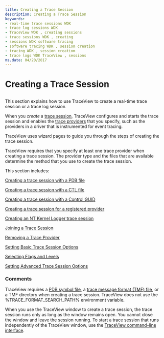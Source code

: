 ```yaml
---
title: Creating a Trace Session
description: Creating a Trace Session
keywords:
- real-time trace sessions WDK
- trace log sessions WDK
- TraceView WDK , creating sessions
- trace sessions WDK , creating
- sessions WDK software tracing
- software tracing WDK , session creation
- tracing WDK , session creation
- trace logs WDK TraceView , sessions
ms.date: 04/20/2017
---
```


# Creating a Trace Session


## <span id="ddk_creating_a_real_time_trace_session_tools"></span><span id="DDK_CREATING_A_REAL_TIME_TRACE_SESSION_TOOLS"></span>


This section explains how to use TraceView to create a real-time trace session or a trace log session.

When you *create* a [trace session](trace-session.md), TraceView configures and starts the trace session and enables the [trace providers](trace-provider.md) that you specify, such as the providers in a driver that is instrumented for event tracing.

TraceView uses wizard pages to guide you through the steps of creating the trace session.

TraceView requires that you specify at least one trace provider when creating a trace session. The provider type and the files that are available determine the method that you use to create the trace session.

This section includes:

[Creating a trace session with a PDB file](creating-a-trace-session-with-a-pdb-file.md)

[Creating a trace session with a CTL file](creating-a-trace-session-with-a-ctl-file.md)

[Creating a trace session with a Control GUID](creating-a-trace-session-with-a-control-guid.md)

[Creating a trace session for a registered provider](creating-a-trace-session-for-a-registered-provider.md)

[Creating an NT Kernel Logger trace session](creating-an-nt-kernel-logger-trace-session.md)

[Joining a Trace Session](joining-a-trace-session.md)

[Removing a Trace Provider](removing-a-trace-provider.md)

[Setting Basic Trace Session Options](setting-basic-trace-session-options.md)

[Selecting Flags and Levels](selecting-flags-and-levels.md)

[Setting Advanced Trace Session Options](setting-advanced-trace-session-options.md)

### <span id="comments"></span><span id="COMMENTS"></span>Comments

TraceView requires a [PDB symbol file](pdb-symbol-files.md), a [trace message format (TMF) file](trace-message-format-file.md), or a TMF directory when creating a trace session. TraceView does not use the %TRACE\_FORMAT\_SEARCH\_PATH% environment variable.

When you use the TraceView window to create a trace session, the trace session runs only as long as the window remains open. You cannot close the window and leave the session running. To start a trace session that runs independently of the TraceView window, use the [TraceView command-line interface](traceview-command-line-interface.md).


